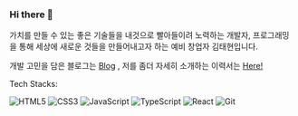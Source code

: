 ### Hi there 👋

<!--
**Unique0902/Unique0902** is a ✨ _special_ ✨ repository because its `README.md` (this file) appears on your GitHub profile.

Here are some ideas to get you started:

- 🔭 I’m currently working on ...
- 🌱 I’m currently learning ...
- 👯 I’m looking to collaborate on ...
- 🤔 I’m looking for help with ...
- 💬 Ask me about ...
- 📫 How to reach me: ...
- 😄 Pronouns: ...
- ⚡ Fun fact: ...
-->
가치를 만들 수 있는 좋은 기술들을 내것으로 빨아들이려 노력하는 개발자, 프로그래밍을 통해 세상에 새로운 것들을 만들어내고자 하는 예비 창업자 김태현입니다.

개발 고민을 담은 블로그는 [Blog](https://velog.io/@rla0591/posts) ,
저를 좀더 자세히 소개하는 이력서는  [Here!](https://foregoing-neem-ad2.notion.site/269793bbd6734addb902b5af30ff6068?pvs=4)

Tech Stacks:

![HTML5](https://img.shields.io/badge/-HTML5-F05032?style=for-the-badge&logo=html5&logoColor=ffffff)
![CSS3](https://img.shields.io/badge/-CSS3-007ACC?style=for-the-badge&logo=css3)
![JavaScript](https://img.shields.io/badge/-JavaScript-%23F7DF1C?style=for-the-badge&logo=javascript&logoColor=000000&labelColor=%23F7DF1C&color=%23FFCE5A)
![TypeScript](https://img.shields.io/badge/-TypeScript-007ACC?style=for-the-badge&logo=typescript&logoColor=white)
![React](https://img.shields.io/badge/-React-222222?style=for-the-badge&logo=react)
![Git](https://img.shields.io/badge/-Git-F05032?style=for-the-badge&logo=git&logoColor=ffffff)
